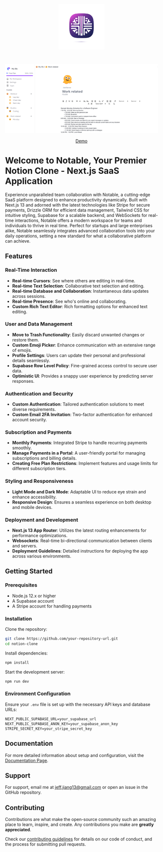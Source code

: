 <div align="center" id="top" className="mb-10">
<img src="./public/favicon.ico" alt="icon" width="150" height="150" />

&#xa0;

  <img src="./public/banner.png" alt="preview" />

<a href="https://jj-notable.up.railway.app/">Demo</a>

</div>

# Welcome to Notable, Your Premier Notion Clone - Next.js SaaS Application

Experience unparalleled team collaboration with Notable, a cutting-edge SaaS platform designed to enhance productivity dynamically. Built with Next.js 13 and adorned with the latest technologies like Stripe for secure payments, Drizzle ORM for efficient data management, Tailwind CSS for intuitive styling, Supabase for a scalable backend, and WebSockets for real-time interactions, Notable offers a modern workspace for teams and individuals to thrive in real time. Perfect for startups and large enterprises alike, Notable seamlessly integrates advanced collaboration tools into your daily operations, setting a new standard for what a collaborative platform can achieve.

## Features

### Real-Time Interaction
- **Real-time Cursors**: See where others are editing in real-time.
- **Real-time Text Selection**: Collaborative text selection and editing.
- **Real-time Database and Collaboration**: Instantaneous data updates across sessions.
- **Real-time Presence**: See who's online and collaborating.
- **Custom Rich Text Editor**: Rich formatting options for enhanced text editing.

### User and Data Management
- **Move to Trash Functionality**: Easily discard unwanted changes or restore them.
- **Custom Emoji Picker**: Enhance communication with an extensive range of emojis.
- **Profile Settings**: Users can update their personal and professional details seamlessly.
- **Supabase Row Level Policy**: Fine-grained access control to secure user data.
- **Optimistic UI**: Provides a snappy user experience by predicting server responses.

### Authentication and Security
- **Custom Authentication**: Tailored authentication solutions to meet diverse requirements.
- **Custom Email 2FA Invitation**: Two-factor authentication for enhanced account security.

### Subscription and Payments
- **Monthly Payments**: Integrated Stripe to handle recurring payments smoothly.
- **Manage Payments in a Portal**: A user-friendly portal for managing subscriptions and billing details.
- **Creating Free Plan Restrictions**: Implement features and usage limits for different subscription tiers.

### Styling and Responsiveness
- **Light Mode and Dark Mode**: Adaptable UI to reduce eye strain and enhance accessibility.
- **Responsive Design**: Ensures a seamless experience on both desktop and mobile devices.

### Deployment and Development
- **Next.js 13 App Router**: Utilizes the latest routing enhancements for performance optimizations.
- **Websockets**: Real-time bi-directional communication between clients and servers.
- **Deployment Guidelines**: Detailed instructions for deploying the app across various environments.

## Getting Started

### Prerequisites
- Node.js 12.x or higher
- A Supabase account
- A Stripe account for handling payments

### Installation

Clone the repository:
```bash
git clone https://github.com/your-repository-url.git
cd notion-clone
```

Install dependencies:
```bash
npm install
```

Start the development server:
```bash
npm run dev
```

### Environment Configuration
Ensure your `.env` file is set up with the necessary API keys and database URLs:
```
NEXT_PUBLIC_SUPABASE_URL=your_supabase_url
NEXT_PUBLIC_SUPABASE_ANON_KEY=your_supabase_anon_key
STRIPE_SECRET_KEY=your_stripe_secret_key
```

## Documentation
For more detailed information about setup and configuration, visit the [Documentation Page](#).

## Support
For support, email me at jeff.jiang13@gmail.com or open an issue in the GitHub repository.

## Contributing
Contributions are what make the open-source community such an amazing place to learn, inspire, and create. Any contributions you make are **greatly appreciated**.

Check our [contributing guidelines](#) for details on our code of conduct, and the process for submitting pull requests.
